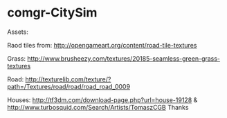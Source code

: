 # comgr-CitySim



Assets:

Raod tiles from: http://opengameart.org/content/road-tile-textures

Grass: http://www.brusheezy.com/textures/20185-seamless-green-grass-textures

Road: http://texturelib.com/texture/?path=/Textures/road/road/road_road_0009

Houses: http://tf3dm.com/download-page.php?url=house-19128 & http://www.turbosquid.com/Search/Artists/TomaszCGB
Thanks